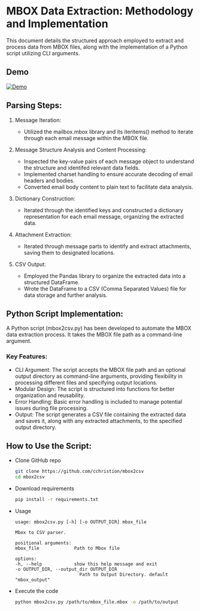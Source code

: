 # MBOX Data Extraction: Methodology and Implementation

This document details the structured approach employed to extract and process data from MBOX files, along with the implementation of a Python script utilizing CLI arguments.

## Demo

[![Demo](https://asciinema.org/a/lSxQy9VU5KUFYXBGRak4SuOQb.svg)](https://asciinema.org/a/lSxQy9VU5KUFYXBGRak4SuOQb)

## Parsing Steps:

1. Message Iteration:

    - Utilized the mailbox.mbox library and its iteritems() method to iterate through each email message within the MBOX file.

2. Message Structure Analysis and Content Processing:

    - Inspected the key-value pairs of each message object to understand the structure and identifed relevant data fields.
    - Implemented charset handling to ensure accurate decoding of email headers and bodies.
    - Converted email body content to plain text to facilitate data analysis.

3. Dictionary Construction:

    - Iterated through the identified keys and constructed a dictionary representation for each email message, organizing the extracted data.

4. Attachment Extraction:

    - Iterated through message parts to identify and extract attachments, saving them to designated locations.

5. CSV Output:

    - Employed the Pandas library to organize the extracted data into a structured DataFrame.
    - Wrote the DataFrame to a CSV (Comma Separated Values) file for data storage and further analysis.

## Python Script Implementation:

A Python script (mbox2csv.py) has been developed to automate the MBOX data extraction process.  It takes the MBOX file path as a command-line argument.

### Key Features:

- CLI Argument: The script accepts the MBOX file path and an optional output directory as command-line arguments, providing flexibility in processing different files and specifying output locations.
- Modular Design: The script is structured into functions for better organization and reusability.
- Error Handling: Basic error handling is included to manage potential issues during file processing.
- Output: The script generates a CSV file containing the extracted data and saves it, along with any extracted attachments, to the specified output directory.


## How to Use the Script:

- Clone GitHub repo

    ```bash
    git clone https://github.com/cchristion/mbox2csv
    cd mbox2csv
    ```
- Download requirements
    ```bash
    pip install -r requirements.txt
    ```
- Usage
    ```
    usage: mbox2csv.py [-h] [-o OUTPUT_DIR] mbox_file

    Mbox to CSV parser.

    positional arguments:
    mbox_file             Path to Mbox file

    options:
    -h, --help            show this help message and exit
    -o OUTPUT_DIR, --output_dir OUTPUT_DIR
                            Path to Output Directory. default "mbox_output"
    ```

- Execute the code
    ```bash
    python mbox2csv.py /path/to/mbox_file.mbox -o /path/to/output
    ```
